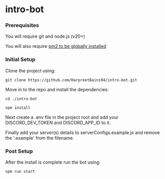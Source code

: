# intro-bot

### Prerequisites

You will require git and node.js (v20+)

You will also require [pm2 to be globally installed](https://pm2.keymetrics.io/docs/usage/quick-start/)

### Initial Setup

Clone the project using:

`git clone https://github.com/HarpreetBains94/intro-bot.git`

Move in to the repo and install the dependencies:

`cd ./intro-bot`

`npm install`

Next create a .env file in the project root and add your DISCORD_DEV_TOKEN and DISCORD_APP_ID to it.

Finally add your server(s) details to serverConfigs.example.js and remove the '.example' from the filename.

### Post Setup

After the install is complete run the bot using:

`npm run start`